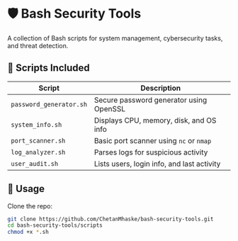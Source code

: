# 🛡️ Bash Security Tools

A collection of Bash scripts for system management, cybersecurity tasks, and threat detection.

## 📂 Scripts Included

| Script               | Description                                      |
|----------------------|--------------------------------------------------|
| `password_generator.sh` | Secure password generator using OpenSSL         |
| `system_info.sh`        | Displays CPU, memory, disk, and OS info        |
| `port_scanner.sh`       | Basic port scanner using `nc` or `nmap`        |
| `log_analyzer.sh`       | Parses logs for suspicious activity            |
| `user_audit.sh`         | Lists users, login info, and last activity     |

## 🔧 Usage

Clone the repo:
```bash
git clone https://github.com/ChetanMhaske/bash-security-tools.git
cd bash-security-tools/scripts
chmod +x *.sh
